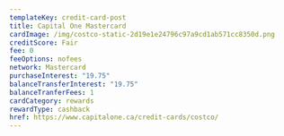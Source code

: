 ```yaml
---
templateKey: credit-card-post
title: Capital One Mastercard
cardImage: /img/costco-static-2d19e1e24796c97a9cd1ab571cc8350d.png
creditScore: Fair
fee: 0
feeOptions: nofees
network: Mastercard
purchaseInterest: "19.75"
balanceTransferInterest: "19.75"
balanceTranferFees: 1
cardCategory: rewards
rewardType: cashback
href: https://www.capitalone.ca/credit-cards/costco/
---
```

